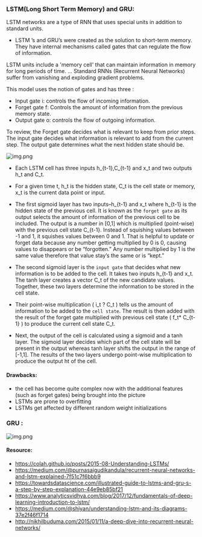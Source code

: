 
### LSTM(Long Short Term Memory) and GRU:

LSTM networks are a type of RNN that uses special units in addition to standard units. 

* LSTM ’s and GRU’s were created as the solution to short-term memory. They have internal mechanisms called gates that can regulate the flow of information.

LSTM units include a 'memory cell' that can maintain information in memory for long periods of time. ... Standard RNNs (Recurrent Neural Networks) suffer from vanishing and exploding gradient problems.

This model uses the notion of gates and has three :
* Input gate i: controls the flow of incoming information.
* Forget gate f: Controls the amount of information from the previous memory state.
* Output gate o: controls the flow of outgoing information.

To review, the Forget gate decides what is relevant to keep from prior steps. The input gate decides what information is relevant to add from the current step. The output gate determines what the next hidden state should be.

![img.png](https://i.stack.imgur.com/aTDpS.png)

* Each LSTM cell has three inputs h_{t-1},C_{t-1} and x_t and two outputs h_t and C_t. 

* For a given time t, h_t is the hidden state, C_t is the cell state or memory, x_t is the current data point or input. 

* The first sigmoid layer has two inputs–h_{t-1} and x_t where h_{t-1} is the hidden state of the previous cell. It is known as the ```forget gate``` as its output selects the amount of information of the previous cell to be included. The output is a number in [0,1] which is multiplied (point-wise) with the previous cell state C_{t-1}. Instead of squishing values between -1 and 1, it squishes values between 0 and 1. That is helpful to update or forget data because any number getting multiplied by 0 is 0, causing values to disappears or be “forgotten.” Any number multiplied by 1 is the same value therefore that value stay’s the same or is “kept.” 

* The second sigmoid layer is the ```input gate``` that decides what new information is to be added to the cell. It takes two inputs h_{t-1} and x_t. The tanh layer creates a vector C_t of the new candidate values. Together, these two layers determine the information to be stored in the cell state. 

* Their point-wise multiplication ( i_t ? C_t ) tells us the amount of information to be added to the ```cell state```. The result is then added with the result of the forget gate multiplied with previous cell state ( f_t* C_{t-1} ) to produce the current cell state C_t. 

* Next, the output of the cell is calculated using a sigmoid and a tanh layer. The sigmoid layer decides which part of the cell state will be present in the output whereas tanh layer shifts the output in the range of [-1,1]. The results of the two layers undergo point-wise multiplication to produce the output ht of the cell.


#### Drawbacks:

* the cell has become quite complex now with the additional features (such as forget gates) being brought into the picture
* LSTMs are prone to overfitting 
* LSTMs get affected by different random weight initializations


### GRU : 

![img.png](https://miro.medium.com/max/875/1*yBXV9o5q7L_CvY7quJt3WQ.png)

#### Resource:

* https://colah.github.io/posts/2015-08-Understanding-LSTMs/
* https://medium.com/@purnasaigudikandula/recurrent-neural-networks-and-lstm-explained-7f51c7f6bbb9
* https://towardsdatascience.com/illustrated-guide-to-lstms-and-gru-s-a-step-by-step-explanation-44e9eb85bf21
* https://www.analyticsvidhya.com/blog/2017/12/fundamentals-of-deep-learning-introduction-to-lstm/
* https://medium.com/@shiyan/understanding-lstm-and-its-diagrams-37e2f46f1714
* http://nikhilbuduma.com/2015/01/11/a-deep-dive-into-recurrent-neural-networks/


